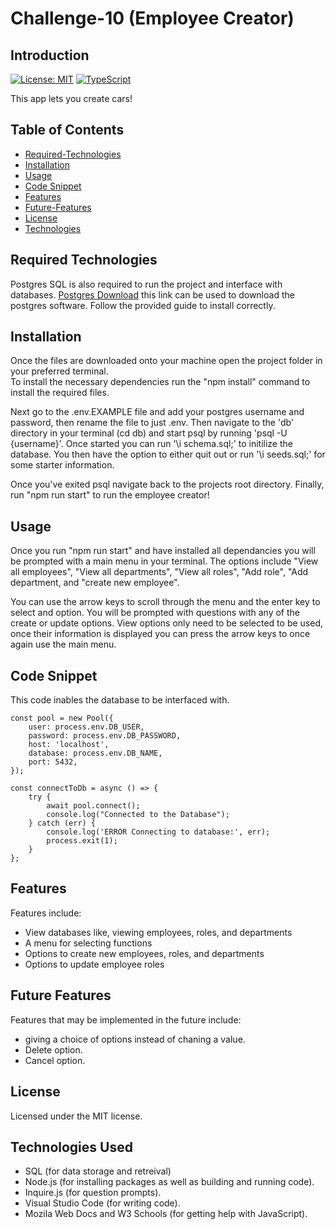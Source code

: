 # Challenge-10 (Employee Creator)

## Introduction

[![License: MIT](https://img.shields.io/badge/License-MIT-yellow.svg)](https://opensource.org/licenses/MIT)
[![TypeScript](https://badges.frapsoft.com/typescript/code/typescript.svg?v=101)](https://github.com/ellerbrock/typescript-badges/)

This app lets you create cars!

## Table of Contents

- [Required-Technologies](#required-technologies)
- [Installation](#installation)
- [Usage](#usage)
- [Code Snippet](#code-snippet)
- [Features](#features)
- [Future-Features](#future-features)
- [License](#license)
- [Technologies](#technologies-used)


## Required Technologies

Postgres SQL is also required to run the project and interface with databases. <a href="https://www.postgresql.org/download/">Postgres Download</a> this link can be used to download the postgres software. Follow the provided guide to install correctly.

## Installation

Once the files are downloaded onto your machine open the project folder in your preferred terminal.\
To install the necessary dependencies run the "npm install" command to install the required files.

Next go to the .env.EXAMPLE file and add your postgres username and password, then rename the file to just .env. Then navigate to the 'db' directory in your terminal (cd db) and start psql by running 'psql -U {username}'. Once started you can run '\i schema.sql;' to initilize the database. You then have the option to either quit out or run '\i seeds.sql;' for some starter information.

Once you've exited psql navigate back to the projects root directory. Finally, run "npm run start" to run the employee creator!

## Usage

Once you run "npm run start" and have installed all dependancies you will be prompted with a main menu in your terminal. The options include "View all employees", "View all departments", "View all roles", "Add role", "Add department, and "create new employee".

You can use the arrow keys to scroll through the menu and the enter key to select and option. You will be prompted with questions with any of the create or update options. View options only need to be selected to be used, once their information is displayed you can press the arrow keys to once again use the main menu.

## Code Snippet

This code inables the database to be interfaced with.

```
const pool = new Pool({
    user: process.env.DB_USER,
    password: process.env.DB_PASSWORD,
    host: 'localhost',
    database: process.env.DB_NAME,
    port: 5432,
});

const connectToDb = async () => {
    try {
        await pool.connect();
        console.log("Connected to the Database");
    } catch (err) {
        console.log('ERROR Connecting to database:', err);
        process.exit(1);
    }
};
```

## Features

Features include:

- View databases like, viewing employees, roles, and departments
- A menu for selecting functions
- Options to create new employees, roles, and departments
- Options to update employee roles

## Future Features

Features that may be implemented in the future include:

- giving a choice of options instead of chaning a value.
- Delete option.
- Cancel option.

## License

Licensed under the MIT license.

## Technologies Used

<ul>
<li>SQL (for data storage and retreival)
<li>Node.js (for installing packages as well as building and running code).</li>
<li>Inquire.js (for question prompts).</li>
<li>Visual Studio Code (for writing code).</li>
<li>Mozila Web Docs and W3 Schools (for getting help with JavaScript).</li>
</ul>

